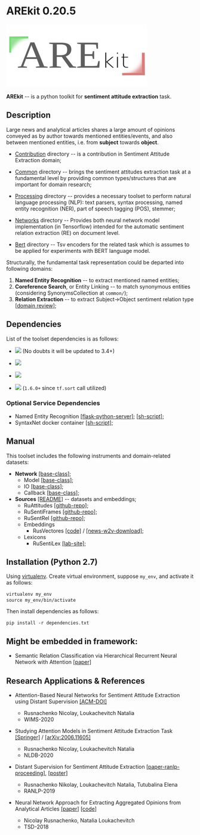 # AREkit 0.20.5

![](logo.png)

**AREkit** -- is a python toolkit for **sentiment attitude extraction** task.

## Description

Large news and analytical articles shares a large amount of opinions conveyed as by author towards
mentioned entities/events, and also between mentioned entities, i.e. from **subject** towards **object**.

* [Contribution](contrib) directory --  is a contribution in Sentiment Attitude Extraction domain;

* [Common](common) directory -- brings the sentiment attitudes extraction task at a
fundamental level by providing common types/structures that are important for domain research;

* [Processing](processing) directory -- provides a necessary toolset to perform natural language processing (NLP):
text parsers,
syntax processing,
named entity recognition (NER),
part of speech tagging (POS),
stemmer;

* [Networks](networks) directory -- Provides both neural network model implementation (in Tensorflow) 
intended for the automatic sentiment relation extraction (RE)
on document level.

* [Bert](contrib/bert/core) directory -- Tsv encoders for the related task which is assumes to be applied for experiments with 
BERT language model. 

Structurally, the fundamental task representation could be departed into following domains:

1. **Named Entity Recognition** -- to extract mentioned named entities;
3. **Coreference Search**, or Entity Linking -- to match synonymous entities
(considering SynonymsCollection at `common/`);
2. **Relation Extraction** -- to extract Subject->Object sentiment relation type
[[domain review](https://github.com/roomylee/awesome-relation-extraction)];

## Dependencies

List of the toolset dependencies is as follows:

* ![](https://img.shields.io/badge/Python-2.7-brightgreen.svg) (No doubts it will be updated to 3.4+)

* ![](https://img.shields.io/badge/pymystem3-0.1.9-yellowgreen.svg)

* ![](https://img.shields.io/badge/Pandas-0.20.3-yellowgreen.svg)

* ![](https://img.shields.io/badge/Tensorflow-1.12.0-yellowgreen.svg) 
(`1.6.0+` since `tf.sort` call utilized)

### Optional Service Dependencies
* Named Entity Recognition
    [[flask-python-server]](https://github.com/nicolay-r/ner-flask-wrapper);
    [[sh-script]](start_deep_ner.sh);
* SyntaxNet docker container
    [[sh-script]](start_syntaxnet.sh);

## Manual

This toolset includes the following instruments and domain-related datasets:

* **Network** [[base-class]](networks/nn.py);
    * Model [[base-class]](networks/model.py);
    * IO [[base-class]](networks/nn_io.py);
    * Callback [[base-class]](networks/callback/base.py);
* **Sources** [[README]](source/README.md) -- datasets and embeddings;
    * RuAttitudes [[github-repo]](https://github.com/nicolay-r/RuAttitudes);
    * RuSentiFrames [[github-repo]](https://github.com/nicolay-r/RuSentiFrames);
    * RuSentRel [[github-repo]](https://github.com/nicolay-r/RuSentRel);
    * Embeddings
        * RusVectores 
            [[code]](source/embeddings/rusvectores.py) /
            [[news-w2v-download]](http://rusvectores.org/static/models/rusvectores2/news_mystem_skipgram_1000_20_2015.bin.gz);
    * Lexicons
        * RuSentiLex [[lab-site]](https://www.labinform.ru/pub/rusentilex/index.htm);

## Installation (Python 2.7)
Using [virtualenv](https://www.pythoncentral.io/how-to-install-virtualenv-python/). 
Create virtual environment, suppose `my_env`, and activate it as follows:
```
virtualenv my_env
source my_env/bin/activate
```

Then install dependencies as follows:
```
pip install -r dependencies.txt
```

## Might be embedded in framework:

* Semantic Relation Classification via Hierarchical Recurrent Neural Network with Attention
[[paper]](https://www.aclweb.org/anthology/C16-1119)

## Research Applications & References

* Attention-Based Neural Networks for Sentiment Attitude Extraction using Distant Supervision 
[[ACM-DOI]](https://doi.org/10.1145/3405962.3405985)
    * Rusnachenko Nicolay, Loukachevitch Natalia
    * WIMS-2020

* Studying Attention Models in Sentiment Attitude Extraction Task 
[[Springer]](https://doi.org/10.1007/978-3-030-51310-8_15) /
[[arXiv:2006.11605]](https://arxiv.org/abs/2006.11605)
    * Rusnachenko Nicolay, Loukachevitch Natalia
    * NLDB-2020

* Distant Supervision for Sentiment Attitude Extraction
[[paper-ranlp-proceeding]](http://lml.bas.bg/ranlp2019/proceedings-ranlp-2019.pdf),
[[poster]](docs/ranlp_2019_poster_portrait.pdf)
    * Rusnachenko Nikolay, Loukachevitch Natalia, Tutubalina Elena
    * RANLP-2019

* Neural Network Approach for Extracting Aggregated Opinions from Analytical Articles 
[[paper]](https://link.springer.com/chapter/10.1007/978-3-030-23584-0_10)
[[code]](https://github.com/nicolay-r/sentiment-pcnn/tree/ccis-2019)
    * Nicolay Rusnachenko, Natalia Loukachevitch 
    * TSD-2018
